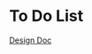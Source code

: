 # To Do List

[Design Doc](https://github.com/computationalmystic/project4-group10/blob/production/requirements.md)
